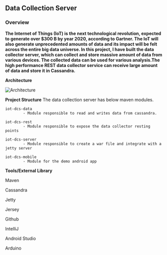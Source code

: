 <h2>Data Collection Server</h2>


<h3>Overview</h3>
	<b>
	The Internet of Things (IoT) is the next technological revolution, expected to generate over $300 B by year 2020, according to Gartner.
	The IoT will also generate unprecedented amounts of data and its impact will be felt across the entire big data universe.
	In this project, I have built the data collector server, which can collect and store massive amount of data from various devices. 
	The collected data can be used for various analysis.The high performance REST data collector service can receive large amount of data and store it in Cassandra.
	</b>

**Architecture**

![Architecture](https://cloud.githubusercontent.com/assets/16579865/15662865/761798c2-26a9-11e6-9b9f-bcd5022db19b.png "Architeture Image")


**Project Structure**
        The data collection server has below maven modules.

	iot-dcs-data
      		- Module responsible to read and writes data from cassandra.

   	iot-dcs-rest
      		- Module responsible to expose the data collector resting points

   	iot-dcs-server
      		- Module responsible to create a war file and integrate with a jetty server
    
   	iot-dcs-mobile
      		- Module for the demo android app

**Tools/External Library**

   Maven

   Cassandra

   Jetty

   Jersey

   Github

   IntelliJ

   Android Studio

   Arduino 
   

